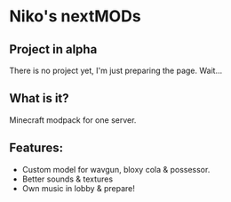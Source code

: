 # Niko's nextMODs

## Project in alpha
There is no project yet, I'm just preparing the page. Wait...

## What is it?
Minecraft modpack for one server.

## Features:
- Custom model for wavgun, bloxy cola & possessor.
- Better sounds & textures
- Own music in lobby & prepare!